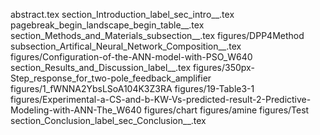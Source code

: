 abstract.tex
section_Introduction_label_sec_intro__.tex
pagebreak_begin_landscape_begin_table__.tex
section_Methods_and_Materials_subsection__.tex
figures/DPP4Method
subsection_Artifical_Neural_Network_Composition__.tex
figures/Configuration-of-the-ANN-model-with-PSO_W640
section_Results_and_Discussion_label__.tex
figures/350px-Step_response_for_two-pole_feedback_amplifier
figures/1_fWNNA2YbsLSoA104K3Z3RA
figures/19-Table3-1
figures/Experimental-a-CS-and-b-KW-Vs-predicted-result-2-Predictive-Modeling-with-ANN-The_W640
figures/chart
figures/amine
figures/Test
section_Conclusion_label_sec_Conclusion__.tex